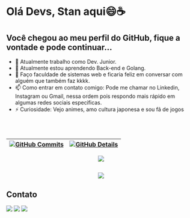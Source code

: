 # Olá Devs, Stan aqui😄☕️
## Você chegou ao meu perfil do GitHub, fique a vontade e pode continuar...

- 🔭 Atualmente trabalho como Dev. Junior.
- 🌱 Atualmente estou aprendendo Back-end e Golang.
- 👯 Faço faculdade de sistemas web e ficaria feliz em conversar com alguém que também faz kkkk.
- 📫 Como entrar em contato comigo: Pode me chamar no Linkedin, Instagram ou Gmail, nessa ordem pois respondo mais rápido em algumas redes sociais especificas.
- ⚡ Curiosidade: Vejo animes, amo cultura japonesa e sou fã de jogos
<br/>
<br/>

  
 | [![GitHub Commits](http://github-profile-summary-cards.vercel.app/api/cards/productive-time?username=StaanB&theme=dracula&utcOffset=-3)](https://github.com/vn7n24fzkq/github-profile-summary-cards) | [![GitHub Details](http://github-profile-summary-cards.vercel.app/api/cards/profile-details?username=StaanB&theme=dracula)](https://github.com/vn7n24fzkq/github-profile-summary-cards) |  
 | ----------- | ----------- |


 
  <div align="center" >
<a href="https://skillicons.dev"   >
  <img src="https://skillicons.dev/icons?i=git,github,vscode,javascript,typescript,ruby,golang,dart,css,html,react,next,flutter,tailwind,sass,less,nodejs,redux,docker,aws,figma,jest,linux,windows,postman,styledcomponents,vercel,vite,bootstrap,mongodb,postgres,mysql,discord,linkedin,instagram" />
</a>
  <br />

  </div>

 
##
   <div align="center" >
     <img src="https://github-profile-trophy.vercel.app/?username=StaanB&row=1&column=6&theme=dracula&margin-w=15&margin-h=15"/>
  </div>


## Contato
<div>
<a href="https://www.linkedin.com/in/stanley-brenner-213989184/" target="_blank"><img src="https://img.shields.io/badge/-LinkedIn-%230077B5?style=for-the-badge&logo=linkedin&logoColor=white" target="_blank"></a>  
<a href="https://instagram.com/_staanb" target="_blank"><img src="https://img.shields.io/badge/-Instagram-%23E4405F?style=for-the-badge&logo=instagram&logoColor=white" target="_blank"></a>
<a href = "mailto:stanleybrenner@gmail.com"><img src="https://img.shields.io/badge/Gmail-D14836?style=for-the-badge&logo=gmail&logoColor=white" target="_blank"></a>
</div>
